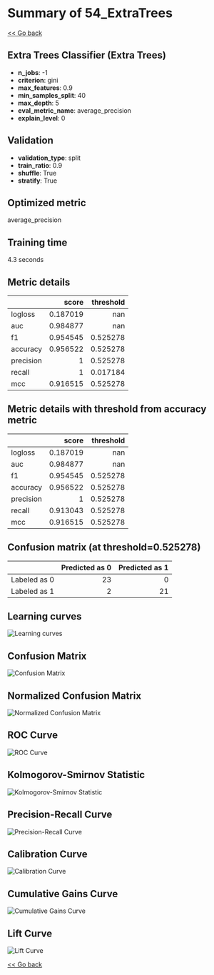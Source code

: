 # Summary of 54_ExtraTrees

[<< Go back](../README.md)


## Extra Trees Classifier (Extra Trees)
- **n_jobs**: -1
- **criterion**: gini
- **max_features**: 0.9
- **min_samples_split**: 40
- **max_depth**: 5
- **eval_metric_name**: average_precision
- **explain_level**: 0

## Validation
 - **validation_type**: split
 - **train_ratio**: 0.9
 - **shuffle**: True
 - **stratify**: True

## Optimized metric
average_precision

## Training time

4.3 seconds

## Metric details
|           |    score |   threshold |
|:----------|---------:|------------:|
| logloss   | 0.187019 |  nan        |
| auc       | 0.984877 |  nan        |
| f1        | 0.954545 |    0.525278 |
| accuracy  | 0.956522 |    0.525278 |
| precision | 1        |    0.525278 |
| recall    | 1        |    0.017184 |
| mcc       | 0.916515 |    0.525278 |


## Metric details with threshold from accuracy metric
|           |    score |   threshold |
|:----------|---------:|------------:|
| logloss   | 0.187019 |  nan        |
| auc       | 0.984877 |  nan        |
| f1        | 0.954545 |    0.525278 |
| accuracy  | 0.956522 |    0.525278 |
| precision | 1        |    0.525278 |
| recall    | 0.913043 |    0.525278 |
| mcc       | 0.916515 |    0.525278 |


## Confusion matrix (at threshold=0.525278)
|              |   Predicted as 0 |   Predicted as 1 |
|:-------------|-----------------:|-----------------:|
| Labeled as 0 |               23 |                0 |
| Labeled as 1 |                2 |               21 |

## Learning curves
![Learning curves](learning_curves.png)
## Confusion Matrix

![Confusion Matrix](confusion_matrix.png)


## Normalized Confusion Matrix

![Normalized Confusion Matrix](confusion_matrix_normalized.png)


## ROC Curve

![ROC Curve](roc_curve.png)


## Kolmogorov-Smirnov Statistic

![Kolmogorov-Smirnov Statistic](ks_statistic.png)


## Precision-Recall Curve

![Precision-Recall Curve](precision_recall_curve.png)


## Calibration Curve

![Calibration Curve](calibration_curve_curve.png)


## Cumulative Gains Curve

![Cumulative Gains Curve](cumulative_gains_curve.png)


## Lift Curve

![Lift Curve](lift_curve.png)



[<< Go back](../README.md)
